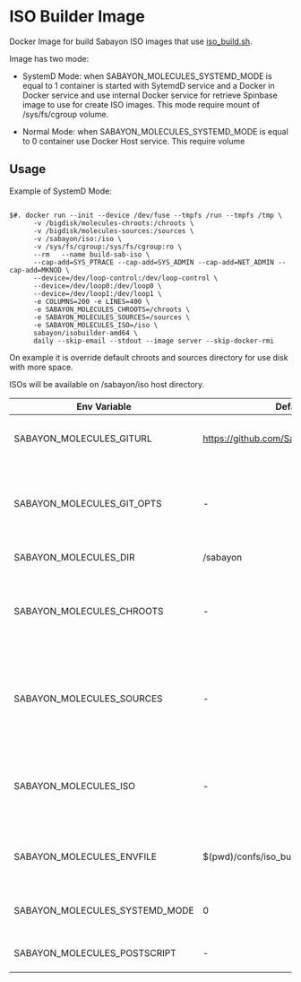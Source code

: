 # ISO Builder Image

Docker Image for build Sabayon ISO images that use [iso_build.sh](https://github.com/Sabayon/molecules.git).

Image has two mode:

  * SystemD Mode: when SABAYON_MOLECULES_SYSTEMD_MODE is equal to 1 container is
    started with SytemdD service and a Docker in Docker service and use internal
    Docker service for retrieve Spinbase image to use for create ISO images.
    This mode require mount of /sys/fs/cgroup volume.


  * Normal Mode: when SABAYON_MOLECULES_SYSTEMD_MODE is equal to 0 container
    use Docker Host service. This require volume


## Usage

Example of SystemD Mode:

```

$#. docker run --init --device /dev/fuse --tmpfs /run --tmpfs /tmp \
      -v /bigdisk/molecules-chroots:/chroots \
      -v /bigdisk/molecules-sources:/sources \
      -v /sabayon/iso:/iso \
      -v /sys/fs/cgroup:/sys/fs/cgroup:ro \
      --rm   --name build-sab-iso \
      --cap-add=SYS_PTRACE --cap-add=SYS_ADMIN --cap-add=NET_ADMIN --cap-add=MKNOD \
      --device=/dev/loop-control:/dev/loop-control \
      --device=/dev/loop0:/dev/loop0 \
      --device=/dev/loop1:/dev/loop1 \
      -e COLUMNS=200 -e LINES=400 \
      -e SABAYON_MOLECULES_CHROOTS=/chroots \
      -e SABAYON_MOLECULES_SOURCES=/sources \
      -e SABAYON_MOLECULES_ISO=/iso \
      sabayon/isobuilder-amd64 \
      daily --skip-email --stdout --image server --skip-docker-rmi

```

On example it is override default chroots and sources directory for use disk with more
space.

ISOs will be available on /sabayon/iso host directory.


| Env Variable | Default | Description |
|--------------|---------|-------------|
| SABAYON_MOLECULES_GITURL | https://github.com/Sabayon/molecules.git | Git Repository of Sabayon Molecules configurations. |
| SABAYON_MOLECULES_GIT_OPTS | - | Permit to define additional git clone options, like use a specific branch. |
| SABAYON_MOLECULES_DIR | /sabayon | Molecule work directory |
| SABAYON_MOLECULES_CHROOTS | - | If present permit to mount in binding path to molecules chroots directory |
| SABAYON_MOLECULES_SOURCES | - | If present permit to mount in binding selected path to molecules sources directory. |
| SABAYON_MOLECULES_ISO | - | If present permit to mount in binding selected path to molecules iso directory |
| SABAYON_MOLECULES_ENVFILE | $(pwd)/confs/iso_build.env | Optional file to sources for override environment variables. |
| SABAYON_MOLECULES_SYSTEMD_MODE | 0 | Enable SystemD Mode (1) or not (0).
| SABAYON_MOLECULES_POSTSCRIPT | - | Define post script to execute. |

